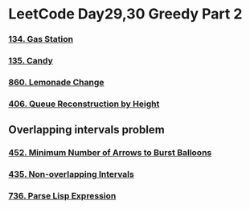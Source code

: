 # LeetCode Day29,30 Greedy Part 2



### [134. Gas Station](https://leetcode.com/problems/gas-station/)



### [135. Candy](https://leetcode.com/problems/candy/)



### [860. Lemonade Change](https://leetcode.com/problems/lemonade-change/)



### [406. Queue Reconstruction by Height](https://leetcode.com/problems/queue-reconstruction-by-height/)



## Overlapping intervals problem

### [452. Minimum Number of Arrows to Burst Balloons](https://leetcode.com/problems/minimum-number-of-arrows-to-burst-balloons/)



### [435. Non-overlapping Intervals](https://leetcode.com/problems/non-overlapping-intervals/)



### [736. Parse Lisp Expression](https://leetcode.com/problems/parse-lisp-expression/)
